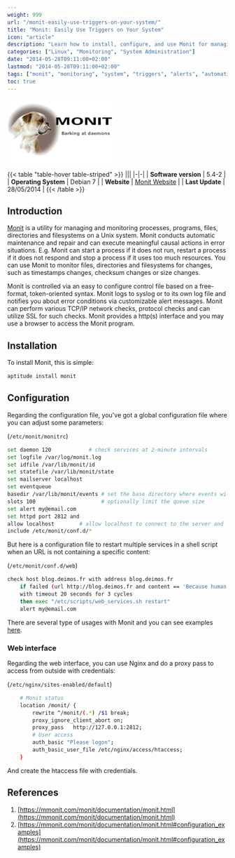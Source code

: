 ```yaml
---
weight: 999
url: "/monit-easily-use-triggers-on-your-system/"
title: "Monit: Easily Use Triggers on Your System"
icon: "article"
description: "Learn how to install, configure, and use Monit for managing and monitoring processes, programs, files, directories, and filesystems on Unix systems with automatic maintenance and error handling."
categories: ["Linux", "Monitoring", "System Administration"]
date: "2014-05-28T09:11:00+02:00"
lastmod: "2014-05-28T09:11:00+02:00"
tags: ["monit", "monitoring", "system", "triggers", "alerts", "automation", "process management"]
toc: true
---
```


![Monit](/images/monit_logo.png)

{{< table "table-hover table-striped" >}}
|||
|-|-|
| **Software version** | 5.4-2 |
| **Operating System** | Debian 7 |
| **Website** | [Monit Website](https://mmonit.com) |
| **Last Update** | 28/05/2014 |
{{< /table >}}

## Introduction

[Monit](https://mmonit.com/monit/documentation/monit.html) is a utility for managing and monitoring processes, programs, files, directories and filesystems on a Unix system. Monit conducts automatic maintenance and repair and can execute meaningful causal actions in error situations. E.g. Monit can start a process if it does not run, restart a process if it does not respond and stop a process if it uses too much resources. You can use Monit to monitor files, directories and filesystems for changes, such as timestamps changes, checksum changes or size changes.

Monit is controlled via an easy to configure control file based on a free-format, token-oriented syntax. Monit logs to syslog or to its own log file and notifies you about error conditions via customizable alert messages. Monit can perform various TCP/IP network checks, protocol checks and can utilize SSL for such checks. Monit provides a http(s) interface and you may use a browser to access the Monit program.

## Installation

To install Monit, this is simple:

```bash
aptitude install monit
```

## Configuration

Regarding the configuration file, you've got a global configuration file where you can adjust some parameters:

(`/etc/monit/monitrc`)

```bash
set daemon 120            # check services at 2-minute intervals
set logfile /var/log/monit.log
set idfile /var/lib/monit/id
set statefile /var/lib/monit/state
set mailserver localhost
set eventqueue
basedir /var/lib/monit/events # set the base directory where events will be stored
slots 100                     # optionally limit the queue size
set alert my@email.com
set httpd port 2812 and
allow localhost        # allow localhost to connect to the server and
include /etc/monit/conf.d/*
```

But here is a configuration file to restart multiple services in a shell script when an URL is not containing a specific content:

(`/etc/monit/conf.d/web`)

```bash
check host blog.deimos.fr with address blog.deimos.fr
    if failed (url http://blog.deimos.fr and content == 'Because human memory can not contain Gb')
    with timeout 20 seconds for 3 cycles
    then exec "/etc/scripts/web_services.sh restart"
    alert my@email.com
```

There are several type of usages with Monit and you can see examples [here](https://mmonit.com/monit/documentation/monit.html#configuration_examples).

### Web interface

Regarding the web interface, you can use Nginx and do a proxy pass to access from outside with credentials:

(`/etc/nginx/sites-enabled/default`)

```bash
    # Monit status
    location /monit/ {
        rewrite ^/monit/(.*) /$1 break;
        proxy_ignore_client_abort on;
        proxy_pass   http://127.0.0.1:2812; 
        # User access
        auth_basic "Please logon"; 
        auth_basic_user_file /etc/nginx/access/htaccess;
    }
```

And create the htaccess file with credentials.

## References

1. [https://mmonit.com/monit/documentation/monit.html](https://mmonit.com/monit/documentation/monit.html)
2. [https://mmonit.com/monit/documentation/monit.html#configuration_examples](https://mmonit.com/monit/documentation/monit.html#configuration_examples)
